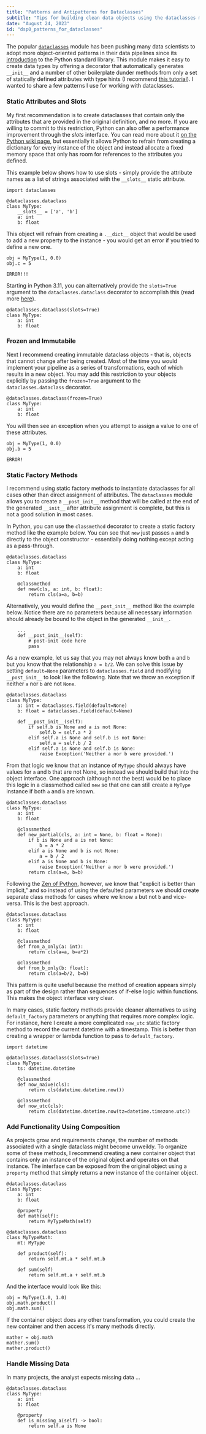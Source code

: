 ```yaml
---
title: "Patterns and Antipatterns for Dataclasses"
subtitle: "Tips for building clean data objects using the dataclasses module."
date: "August 24, 2023"
id: "dsp0_patterns_for_dataclasses"
---
```


The popular [`dataclasses`](https://docs.python.org/3/library/dataclasses.html) module has been pushing many data scientists to adopt more object-oriented patterns in their data pipelines since its [introduction](https://www.google.com/search?client=firefox-b-1-d&q=dataclasses+pep) to the Python standard library. This module makes it easy to create data types by offering a decorator that automatically generates `__init__` and a number of other boilerplate dunder methods from only a set of statically defined attributes with type hints (I recommend [this tutorial](https://realpython.com/python-data-classes/)). I wanted to share a few patterns I use for working with dataclasses.

### Static Attributes and Slots

My first recommendation is to create dataclasses that contain only the attributes that are provided in the original definition, and no more. If you are willing to commit to this restriction, Python can also offer a performance improvement through the _slots_ interface. You can read more about it [on the Python wiki page](https://wiki.python.org/moin/UsingSlots), but essentially it allows Python to refrain from creating a dictionary for every instance of the object and instead allocate a fixed memory space that only has room for references to the attributes you defined.

This example below shows how to use slots - simply provide the attribute names as a list of strings associated with the `__slots__` static attribute. 

    import dataclasses

    @dataclasses.dataclass
    class MyType:
        __slots__ = ['a', 'b']
        a: int
        b: float

This object will refrain from creating a `.__dict__` object that would be used to add a new property to the instance - you would get an error if you tried to define a new one.
    
    obj = MyType(1, 0.0)
    obj.c = 5

    ERROR!!!

Starting in Python 3.11, you can alternatively provide the `slots=True` argument to the `dataclasses.dataclass` decorator to accomplish this (read more [here](https://docs.python.org/3/library/dataclasses.html)).

    @dataclasses.dataclass(slots=True)
    class MyType:
        a: int
        b: float


### Frozen and Immutabile

Next I recommend creating immutable dataclass objects - that is, objects that cannot change after being created. Most of the time you would implement your pipeline as a series of transformations, each of which results in a new object. You may add this restriction to your objects explicitly by passing the `frozen=True` argument to the `dataclasses.dataclass` decorator.

    @dataclasses.dataclass(frozen=True)
    class MyType:
        a: int
        b: float

You will then see an exception when you attempt to assign a value to one of these attributes.

    obj = MyType(1, 0.0)
    obj.b = 5

    ERROR!

### Static Factory Methods

I recommend using static factory methods to instantiate dataclasses for all cases other than direct assignment of attributes. The `dataclasses` module allows you to create a `__post_init__` method that will be called at the end of the generated `__init__` after attribute assignment is complete, but this is not a good solution in most cases. 

In Python, you can use the `classmethod` decorator to create a static factory method like the example below. You can see that `new` just passes `a` and `b` directly to the object constructor - essentially doing nothing except acting as a pass-through.

    @dataclasses.dataclass
    class MyType:
        a: int
        b: float

        @classmethod
        def new(cls, a: int, b: float):
            return cls(a=a, b=b)

Alternatively, you would define the `__post_init__` method like the example below. Notice there are no parameters because all necessary information should already be bound to the object in the generated `__init__`.

        ...
        def __post_init__(self):
            # post-init code here
            pass

As a new example, let us say that you may not always know both `a` and `b` but you know that the relationship `a = b/2`. We can solve this issue by setting `default=None` parameters to `dataclasses.field` and modifying `__post_init__` to look like the following. Note that we throw an exception if neither `a` nor `b` are not `None`.

    @dataclasses.dataclass
    class MyType:
        a: int = dataclasses.field(default=None)
        b: float = dataclasses.field(default=None)

        def __post_init__(self):
            if self.b is None and a is not None:
                self.b = self.a * 2
            elif self.a is None and self.b is not None:
                self.a = self.b / 2
            elif self.a is None and self.b is None:
                raise Exception('Neither a nor b were provided.')

From that logic we know that an instance of `MyType` should always have values for `a` and `b` that are not None, so instead we should build that into the object interface. One approach (although not the best) would be to place this logic in a classmethod called `new` so that one can still create a `MyType` instance if both `a` and `b` are known. 

    @dataclasses.dataclass
    class MyType:
        a: int
        b: float
        
        @classmethod
        def new_partial(cls, a: int = None, b: float = None):
            if b is None and a is not None:
                b = a * 2
            elif a is None and b is not None:
                a = b / 2
            elif a is None and b is None:
                raise Exception('Neither a nor b were provided.')
            return cls(a=a, b=b)

Following the [Zen of Python](https://peps.python.org/pep-0020/), however, we know that "explicit is better than implicit," and so instead of using the defaulted parameters we should create separate class methods for cases where we know `a` but not `b` and vice-versa. This is the best approach.

    @dataclasses.dataclass
    class MyType:
        a: int
        b: float

        @classmethod
        def from_a_only(a: int):
            return cls(a=a, b=a*2)

        @classmethod
        def from_b_only(b: float):
            return cls(a=b/2, b=b)

This pattern is quite useful because the method of creation appears simply as part of the design rather than sequences of if-else logic within functions. This makes the object interface very clear.

In many cases, static factory methods provide cleaner alternatives to using `default_factory` parameters or anything that requires more complex logic. For instance, here I create a more complicated `now_utc` static factory method to record the current datetime with a timestamp. This is better than creating a wrapper or lambda function to pass to `default_factory`.

    import datetime

    @dataclasses.dataclass(slots=True)
    class MyType:
        ts: datetime.datetime

        @classmethod
        def now_naive(cls):
            return cls(datetime.datetime.now())

        @classmethod
        def now_utc(cls):
            return cls(datetime.datetime.now(tz=datetime.timezone.utc))


### Add Functionality Using Composition

As projects grow and requirements change, the number of methods associated with a single dataclass might become unweildy. To organize some of these methods, I recommend creating a new container object that contains only an instance of the original object and operates on that instance. The interface can be exposed from the original object using a `property` method that simply returns a new instance of the container object.

    @dataclasses.dataclass
    class MyType:
        a: int
        b: float

        @property
        def math(self):
            return MyTypeMath(self)

    @dataclasses.dataclass
    class MyTypeMath:
        mt: MyType

        def product(self):
            return self.mt.a * self.mt.b

        def sum(self)
            return self.mt.a + self.mt.b

And the interface would look like this:

    obj = MyType(1.0, 1.0)
    obj.math.product()
    obj.math.sum()

If the container object does any other transformation, you could create the new container and then access it's many methods directly.

    mather = obj.math
    mather.sum()
    mather.product()


### Handle Missing Data

In many projects, the analyst expects missing data ...

    @dataclasses.dataclass
    class MyType:
        a: int
        b: float

        @property
        def is_missing_a(self) -> bool:
            return self.a is None




